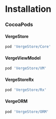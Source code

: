 # Installation

### CocoaPods

#### VergeStore

```ruby
pod 'VergeStore/Core'
```

#### VergeViewModel

```ruby
pod 'VergeStore/VM'
```

#### VergeStoreRx

```ruby
pod 'VergeStore/Rx'
```

#### VergeORM

```ruby
pod 'VergeStore/ORM'
```




